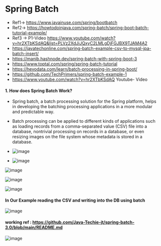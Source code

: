 # Spring Batch

* Ref1-> https://www.javainuse.com/spring/bootbatch
* Ref2-> https://howtodoinjava.com/spring-batch/spring-boot-batch-tutorial-example/
* Ref3 -> P1-Video https://www.youtube.com/watch?v=hr2XTbKSdAQ&list=PLVz2XdJiJQxyC2LMLgDjFGJBX9TJAM4A2
* https://javatechonline.com/spring-batch-example-csv-to-mysql-jpa-batch-insert/
* https://manib.hashnode.dev/spring-batch-with-spring-boot-3
* https://www.toptal.com/spring/spring-batch-tutorial
* https://hevodata.com/learn/batch-processing-in-spring-boot/
* https://github.com/TechPrimers/spring-batch-example-1
* https://www.youtube.com/watch?v=hr2XTbKSdAQ   Youtube- Video

#### 1. How does Spring Batch Work?

* Spring batch, a batch processing solution for the Spring platform, helps in developing the batching processing applications in a more modular and predictable way.
* Batch processing can be applied to different kinds of applications such as loading records from a comma-separated value (CSV) file into a database, nontrivial processing on records in a database, or even resizing images on the file system whose metadata is stored in a database.
* ![image](https://github.com/user-attachments/assets/7cc7246e-1a08-494b-a3a6-5ac6238d7b42)

* ![image](https://github.com/user-attachments/assets/8a2892e2-d8f5-48cb-a01e-be95a7fc358e)

![image](https://github.com/user-attachments/assets/91ae8666-6a70-4708-aa0f-92e6c63d8301)


![image](https://github.com/user-attachments/assets/0324722e-9248-4091-be73-7b8c45f32ef4)

![image](https://github.com/user-attachments/assets/d0d094f2-8bfb-4184-90f6-75c271ac4039)


#### In Our Example reading the CSV and writing into the DB using batch

![image](https://github.com/user-attachments/assets/49b3ad07-c89b-40bb-8f36-c72217855780)


#### working ref : https://github.com/Java-Techie-jt/spring-batch-3.0/blob/main/README.md

![image](https://github.com/user-attachments/assets/0f9749de-1d97-4a58-a922-d5139c3397de)
